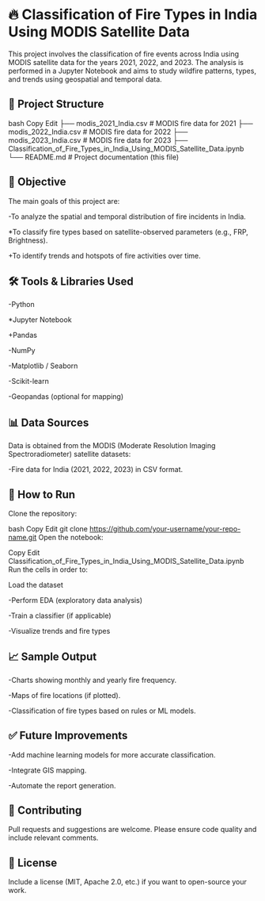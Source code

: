 # 🔥 Classification of Fire Types in India Using MODIS Satellite Data
This project involves the classification of fire events across India using MODIS satellite data for the years 2021, 2022, and 2023. The analysis is performed in a Jupyter Notebook and aims to study wildfire patterns, types, and trends using geospatial and temporal data.

## 📁 Project Structure
bash
Copy
Edit
├── modis_2021_India.csv         # MODIS fire data for 2021
├── modis_2022_India.csv         # MODIS fire data for 2022
├── modis_2023_India.csv         # MODIS fire data for 2023
├── Classification_of_Fire_Types_in_India_Using_MODIS_Satellite_Data.ipynb
└── README.md                    # Project documentation (this file)
## 📌 Objective
The main goals of this project are:

-To analyze the spatial and temporal distribution of fire incidents in India.

*To classify fire types based on satellite-observed parameters (e.g., FRP, Brightness).

+To identify trends and hotspots of fire activities over time.

## 🛠️ Tools & Libraries Used

-Python

*Jupyter Notebook

+Pandas

-NumPy

-Matplotlib / Seaborn

-Scikit-learn

-Geopandas (optional for mapping)

## 📊 Data Sources
Data is obtained from the MODIS (Moderate Resolution Imaging Spectroradiometer) satellite datasets:

-Fire data for India (2021, 2022, 2023) in CSV format.

## 🚀 How to Run
Clone the repository:

bash
Copy
Edit
git clone https://github.com/your-username/your-repo-name.git
Open the notebook:

Copy
Edit
Classification_of_Fire_Types_in_India_Using_MODIS_Satellite_Data.ipynb
Run the cells in order to:

Load the dataset

-Perform EDA (exploratory data analysis)

-Train a classifier (if applicable)

-Visualize trends and fire types

## 📈 Sample Output
-Charts showing monthly and yearly fire frequency.

-Maps of fire locations (if plotted).

-Classification of fire types based on rules or ML models.

## ✅ Future Improvements
-Add machine learning models for more accurate classification.

-Integrate GIS mapping.

-Automate the report generation.

## 🤝 Contributing
Pull requests and suggestions are welcome. Please ensure code quality and include relevant comments.

## 📄 License
Include a license (MIT, Apache 2.0, etc.) if you want to open-source your work.
